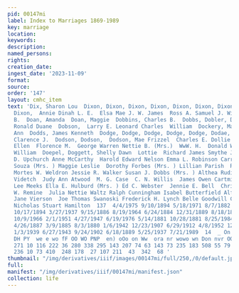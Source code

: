 ```yaml
---
pid: 00147mi
label: Index to Marriages 1869-1989
key: marriage
location: 
keywords: 
description: 
named_persons: 
rights: 
creation_date: 
ingest_date: '2023-11-09'
format: 
source: 
order: '147'
layout: cmhc_item
text: 'Dix, Sharon Lou  Dixon, Dixon, Dixon, Dixon, Dixon, Dixon, Dixon, Dixon, Dixon,
  Dixon,  Annie Dinah L. E.  Elsa Mae J. W. James  Ross A. Samuel J. William William
  B.  Doan, Amanda  Doan, Maggie  Dobbins, Charles B.  Dobbs, Dobler, Dobson,  Dobson,
  Ronald Duane  Dobson,  Larry E. Leonard Charles  William  Dockery, Mary Dodd, Julie
  Ann  Dodds, James Kenneth  Dodge, Dodge, Dodge, Dodge, Dodge, Dodae, Dodge, Dodge,  Dodson,
  Clarence J.  Dodson, Dodson,  Dodson, Mae Frizzel  Charles E. Dollie A. Emmett B.  Fiorence
  Ellen  Florence M.  George Warren Nettie B. (Mrs.)  WwW. H.  Donald W. Juanita  Dodsworth,
  William  Doepel, Doggett, Shelly Dawn  Lottie  Richard James Smythe Jerry M. Ball  Eddie
  D. Upchurch Anne McCarthy  Harold Edward Nelson Emma L. Robinson Carrie Mahnig  Irene
  Souza (Mrs. ) Maggie Leslie  Dorothy Forbes (Mrs. ) Lillian Parish  Robert Richardson
  Mortes W. Weldron Jessie R. Walker Susan J. Dobbs (Mrs. ) Althea Rudisill  Marie
  Videtch  Judy Ann Atwood  M. G. Case  C. N. Willis  James Owen Cartmill Georgia
  Lee Meeks Ella E. Hulburd (Mrs. ) Ed C. Webster  Jennie E. Bell  Chris Kastrinos  John
  W. Remine  Julia Nettie Waltz Ralph Cunningham Isabel Butterfield Alfrieda Henjes  Roma
  Jane Vierson  Joe Thomas Swanoski Frederick H. Lynch Belle Goodwill Charles L. Robinson
  Nicholas Stuart Hamilton  137  4/4/1975 9/10/1894 5/18/1971 8/7/1882 7/10/1973 11/2/1879
  10/17/1894 3/27/1937 9/15/1886 8/19/1964 6/24/1884 12/31/1889 8/18/1899 6/10/1944
  10/9/1966 2/1/1951 4/27/1947 6/19/1976 5/14/1881 10/28/1881 8/25/1984 3/27/1962
  4/26/1887 3/9/1885 8/3/1880 1/6/1942 12/23/1907 6/29/1912 4/8/1952 12/4/1883 9/27/1930
  1/3/1939 6/27/1943 9/24/1902 6/18/1889 5/25/1937 7/21/1989  14  _ On DD De WD CO
  DH PY  we e wo fF OO WO PNP  en) oOo on Ww  ora nr wowo wn Don nvr OO DD Ww  490  396
  271 10 116 222 36 280 338 295 143 207 74 63 143 73 235 183 508 55 79 470 212 327
  236 10 73 410  248 178  27 107 211  43  342  68 '
thumbnail: "/img/derivatives/iiif/images/00147mi/full/250,/0/default.jpg"
full: 
manifest: "/img/derivatives/iiif/00147mi/manifest.json"
collection: life
---
```

